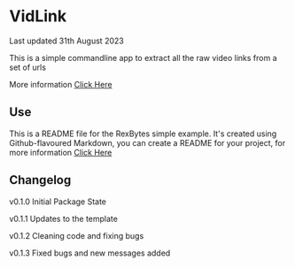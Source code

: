 # VidLink

Last updated 31th August 2023

This is a simple commandline app to extract all the raw video links from a set of urls

More information [Click Here](##Introduction)

## Use

This is a README file for the RexBytes simple example.
It's created using Github-flavoured Markdown, you can
create a README for your project, for more information
[Click Here](https://guides.github.com/features/mastering-markdown/)

## Changelog

v0.1.0 Initial Package State

v0.1.1 Updates to the template

v0.1.2 Cleaning code and fixing bugs

v0.1.3 Fixed bugs and new messages added
